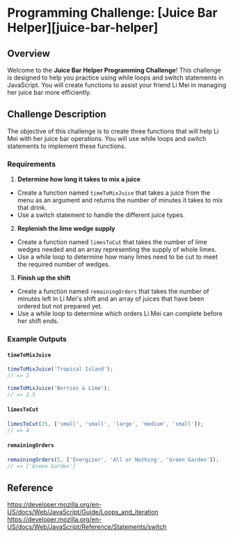 # Programming Challenge: [Juice Bar Helper][juice-bar-helper]

## Overview

Welcome to the **Juice Bar Helper Programming Challenge**! This challenge is designed to help you practice using while loops and switch statements in JavaScript. You will create functions to assist your friend Li Mei in managing her juice bar more efficiently.

## Challenge Description

The objective of this challenge is to create three functions that will help Li Mei with her juice bar operations. You will use while loops and switch statements to implement these functions.

### Requirements

1. **Determine how long it takes to mix a juice**
  - Create a function named `timeToMixJuice` that takes a juice from the menu as an argument and returns the number of minutes it takes to mix that drink.
  - Use a switch statement to handle the different juice types.

2. **Replenish the lime wedge supply**
  - Create a function named `limesToCut` that takes the number of lime wedges needed and an array representing the supply of whole limes.
  - Use a while loop to determine how many limes need to be cut to meet the required number of wedges.

3. **Finish up the shift**
  - Create a function named `remainingOrders` that takes the number of minutes left in Li Mei's shift and an array of juices that have been ordered but not prepared yet.
  - Use a while loop to determine which orders Li Mei can complete before her shift ends.

### Example Outputs

#### `timeToMixJuice`

```javascript
timeToMixJuice('Tropical Island');
// => 3

timeToMixJuice('Berries & Lime');
// => 2.5
```

#### `limesToCut`

```javascript
limesToCut(25, ['small', 'small', 'large', 'medium', 'small']);
// => 4
```

#### `remainingOrders`

```javascript
remainingOrders(5, ['Energizer', 'All or Nothing', 'Green Garden']);
// => ['Green Garden']
```

## Reference
https://developer.mozilla.org/en-US/docs/Web/JavaScript/Guide/Loops_and_iteration
https://developer.mozilla.org/en-US/docs/Web/JavaScript/Reference/Statements/switch
